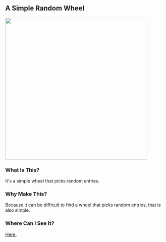 ## A Simple Random Wheel

<img src='http://i.imgur.com/KAlfIrZ.png' width=450/>

### What Is This?
It's a simple wheel that picks random entries.

### Why Make This?
Because it can be difficult to find a wheel that picks random entries, that is also simple. 

### Where Can I See It?
[Here.](randomwheel.com)
